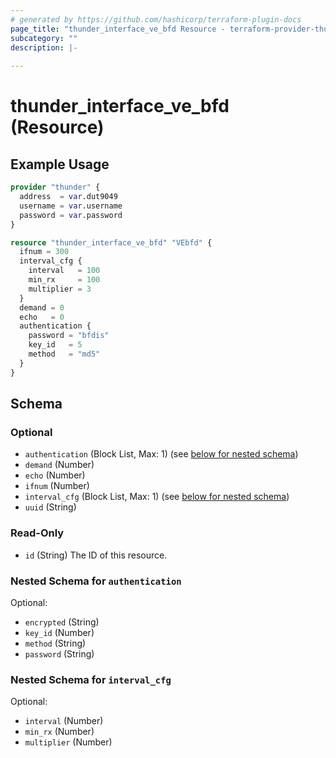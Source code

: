 ```yaml
---
# generated by https://github.com/hashicorp/terraform-plugin-docs
page_title: "thunder_interface_ve_bfd Resource - terraform-provider-thunder"
subcategory: ""
description: |-
  
---
```


# thunder_interface_ve_bfd (Resource)



## Example Usage

```terraform
provider "thunder" {
  address  = var.dut9049
  username = var.username
  password = var.password
}

resource "thunder_interface_ve_bfd" "VEbfd" {
  ifnum = 300
  interval_cfg {
    interval   = 100
    min_rx     = 100
    multiplier = 3
  }
  demand = 0
  echo   = 0
  authentication {
    password = "bfdis"
    key_id   = 5
    method   = "md5"
  }
}
```

<!-- schema generated by tfplugindocs -->
## Schema

### Optional

- `authentication` (Block List, Max: 1) (see [below for nested schema](#nestedblock--authentication))
- `demand` (Number)
- `echo` (Number)
- `ifnum` (Number)
- `interval_cfg` (Block List, Max: 1) (see [below for nested schema](#nestedblock--interval_cfg))
- `uuid` (String)

### Read-Only

- `id` (String) The ID of this resource.

<a id="nestedblock--authentication"></a>
### Nested Schema for `authentication`

Optional:

- `encrypted` (String)
- `key_id` (Number)
- `method` (String)
- `password` (String)


<a id="nestedblock--interval_cfg"></a>
### Nested Schema for `interval_cfg`

Optional:

- `interval` (Number)
- `min_rx` (Number)
- `multiplier` (Number)



